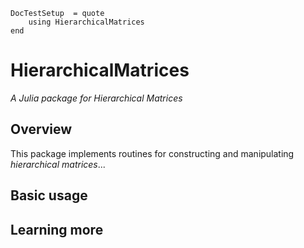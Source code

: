 ```@meta
DocTestSetup  = quote
    using HierarchicalMatrices
end
```
# HierarchicalMatrices

*A Julia package for Hierarchical Matrices*

## Overview

This package implements routines for constructing and manipulating *hierarchical matrices*... 

## Basic usage

## Learning more

